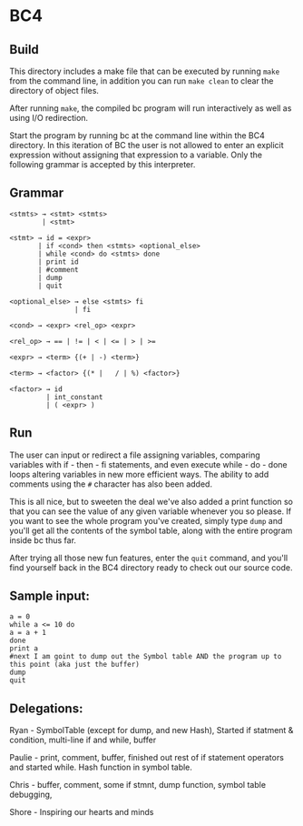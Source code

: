 # BC4

## Build
This directory includes a make file that can be executed by running `make` from the command line, in addition you can run `make clean` to clear the directory of object files.

After running `make`, the compiled bc program will run interactively as well as using I/O redirection.

Start the program by running bc at the command line within the BC4 directory. In this iteration of BC the user is not allowed to enter an explicit expression without assigning that expression to a variable. Only the following grammar is accepted by this interpreter.

## Grammar
```
<stmts> → <stmt> <stmts>
        | <stmt>
  
<stmt> → id = <expr>
       | if <cond> then <stmts> <optional_else> 
       | while <cond> do <stmts> done
       | print id
       | #comment
       | dump
       | quit
  
<optional_else> → else <stmts> fi 
                | fi
  
<cond> → <expr> <rel_op> <expr>
  
<rel_op> → == | != | < | <= | > | >= 

<expr> → <term> {(+ | -) <term>} 
  
<term> → <factor> {(* |   / | %) <factor>} 
  
<factor> → id 
         | int_constant 
         | ( <expr> )
```


## Run
The user can input or redirect a file assigning variables, comparing variables with if - then - fi statements, and even execute while - do - done loops altering variables in new more efficient ways. The ability to add comments using the `#` character has also been added.

This is all nice, but to sweeten the deal we've also added a print function so that you can see the value of any given variable whenever you so please. If you want to see the whole program you've created, simply type `dump` and you'll get all the contents of the symbol table, along with the entire program inside bc thus far.

After trying all those new fun features, enter the `quit` command, and you'll find yourself back in the BC4 directory ready to check out our source code.

## Sample input:
```
a = 0
while a <= 10 do 
a = a + 1
done
print a
#next I am goint to dump out the Symbol table AND the program up to this point (aka just the buffer)
dump
quit
```

## Delegations:

Ryan - SymbolTable (except for dump, and new Hash), Started if statment & condition, multi-line if and while, buffer

Paulie - print, comment, buffer, finished out rest of if statement operators and started while. Hash function in symbol table.

Chris - buffer, comment, some if stmnt, dump function, symbol table debugging,    

Shore - Inspiring our hearts and minds

